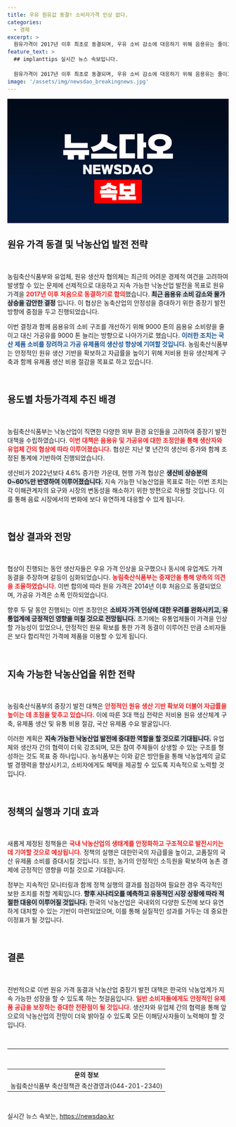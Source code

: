 ```yaml
---
title: 우유 원유값 동결! 소비자가격 인상 없다.
categories:
  - 경제
excerpt: >
  원유가격이 2017년 이후 최초로 동결되며, 우유 소비 감소에 대응하기 위해 음용유는 줄이고 가공유는 늘려 소비구조를 변화시킵니다. 정부는 저비용 원유 생산체계 구축 등 3대 전략으로 국산 유제품의 경쟁력을 높이고, 소비자에게 현명한 가격을 약속합니다. 클릭 한 번으로 자세한 내용을 확인하세요!
feature_text: >
  ## implanttips 실시간 뉴스 속보입니다.

  원유가격이 2017년 이후 최초로 동결되며, 우유 소비 감소에 대응하기 위해 음용유는 줄이고 가공유는 늘려 소비구조를 변화시킵니다. 정부는 저비용 원유 생산체계 구축 등 3대 전략으로 국산 유제품의 경쟁력을 높이고, 소비자에게 현명한 가격을 약속합니다. 클릭 한 번으로 자세한 내용을 확인하세요!
image: '/assets/img/newsdao_breakingnews.jpg'
---
```


<p><img src="/assets/img/newsdao_breakingnews.jpg" alt="implanttips 속보" /></p>

<h2 data-ke-size="size26">원유 가격 동결 및 낙농산업 발전 전략</h2>

<p data-ke-size="size16">&nbsp;</p>

<p>농림축산식품부와 유업체, 원유 생산자 협의체는 최근의 어려운 경제적 여건을 고려하여 발생할 수 있는 문제에 선제적으로 대응하고 지속 가능한 낙농산업 발전을 목표로 원유 가격을 <b><span style="color: #ee2323;">2017년 이후 처음으로 동결하기로 합의</span></b>했습니다. <b><span style="background-color: #21538527;">최근 음용유 소비 감소와 물가 상승을 감안한 결정</span></b> 입니다. 이 협상은 농축산업의 안정성을 증대하기 위한 중장기 발전 방향에 중점을 두고 진행되었습니다. </p>

<p>이번 결정과 함께 음용유의 소비 구조를 개선하기 위해 9000 톤의 음용유 소비량을 줄이고 대신 가공유를 9000 톤 늘리는 방향으로 나아가기로 했습니다. <b><span style="color: #1a5490;">이러한 조치는 국산 제품 소비를 장려하고 가공 유제품의 생산성 향상에 기여할 것입니다.</span></b> 농림축산식품부는 안정적인 원유 생산 기반을 확보하고 자급률을 높이기 위해 저비용 원유 생산체계 구축과 함께 유제품 생산 비용 절감을 목표로 하고 있습니다. </p>

<p data-ke-size="size16">&nbsp;</p>

<h2 data-ke-size="size26">용도별 차등가격제 추진 배경</h2>

<p data-ke-size="size16">&nbsp;</p>

<p>농림축산식품부는 낙농산업이 직면한 다양한 외부 환경 요인들을 고려하여 중장기 발전 대책을 수립하였습니다. <b><span style="color: #ee2323;">이번 대책은 음용유 및 가공유에 대한 조정안을 통해 생산자와 유업체 간의 협상에 따라 이루어졌습니다.</span></b> 협상은 지난 몇 년간의 생산비 증가와 함께 조정된 통계에 기반하여 진행되었습니다. </p>

<p>생산비가 2022년보다 4.6% 증가한 가운데, 현행 가격 협상은 <b><span style="background-color: #21538527;">생산비 상승분의 0~60%만 반영하여 이루어졌습니다.</span></b> 지속 가능한 낙농산업을 목표로 하는 이번 조치는 각 이해관계자의 요구와 시장의 변동성을 해소하기 위한 방편으로 작용할 것입니다. 이를 통해 음료 시장에서의 변화에 보다 유연하게 대응할 수 있게 됩니다.</p>

<p data-ke-size="size16">&nbsp;</p>

<h2 data-ke-size="size26">협상 결과와 전망</h2>

<p data-ke-size="size16">&nbsp;</p>

<p>협상이 진행되는 동안 생산자들은 우유 가격 인상을 요구했으나 동시에 유업계도 가격 동결을 주장하며 갈등이 심화되었습니다. <b><span style="color: #ee2323;">농림축산식품부는 중재안을 통해 양측의 의견을 조율하였습니다.</span></b> 이번 합의에 따라 원유 가격은 2014년 이후 처음으로 동결되었으며, 가공유 가격은 소폭 인하되었습니다. </p>

<p>향후 두 달 동안 진행되는 이번 조정안은 <b><span style="background-color: #21538527;">소비자 가격 인상에 대한 우려를 완화시키고, 유통업계에 긍정적인 영향을 미칠 것으로 전망됩니다.</span></b> 초기에는 유통업체들이 가격을 인상할 가능성이 있었으나, 안정적인 원유 확보를 통한 가격 동결이 이루어진 만큼 소비자들은 보다 합리적인 가격에 제품을 이용할 수 있게 됩니다.</p>

<p data-ke-size="size16">&nbsp;</p>

<h2 data-ke-size="size26">지속 가능한 낙농산업을 위한 전략</h2>

<p data-ke-size="size16">&nbsp;</p>

<p>농림축산식품부의 중장기 발전 대책은 <b><span style="color: #ee2323;">안정적인 원유 생산 기반 확보와 더불어 자급률을 높이는 데 초점을 맞추고 있습니다.</span></b> 이에 따른 3대 핵심 전략은 저비용 원유 생산체계 구축, 유제품 생산 및 유통 비용 절감, 국산 유제품 수요 발굴입니다. </p>

<p>이러한 계획은 <b><span style="background-color: #21538527;">지속 가능한 낙농산업 발전에 중대한 역할을 할 것으로 기대됩니다.</span></b> 유업체와 생산자 간의 협력이 더욱 강조되며, 모든 참여 주체들이 상생할 수 있는 구조를 형성하는 것도 목표 중 하나입니다. 농식품부는 이와 같은 방안들을 통해 낙농업계의 글로벌 경쟁력을 향상시키고, 소비자에게도 혜택을 제공할 수 있도록 지속적으로 노력할 것입니다.</p>

<p data-ke-size="size16">&nbsp;</p>

<h2 data-ke-size="size26">정책의 실행과 기대 효과</h2>

<p data-ke-size="size16">&nbsp;</p>

<p>새롭게 제정된 정책들은 <b><span style="color: #ee2323;">국내 낙농산업의 생태계를 안정화하고 구조적으로 발전시키는 데 기여할 것으로 예상됩니다.</span></b> 정책의 실행은 대한민국의 자급률을 높이고, 고품질의 국산 유제품 소비를 증대시킬 것입니다. 또한, 농가의 안정적인 소득원을 확보하여 농촌 경제에 긍정적인 영향을 미칠 것으로 기대됩니다. </p>

<p>정부는 지속적인 모니터링과 함께 정책 실행의 결과를 점검하여 필요한 경우 즉각적인 보완 조치를 취할 계획입니다. <b><span style="background-color: #21538527;">향후 시나리오를 예측하고 유동적인 시장 상황에 따라 적절한 대응이 이루어질 것입니다.</span></b> 한국의 낙농산업은 국내외의 다양한 도전에 보다 유연하게 대처할 수 있는 기반이 마련되었으며, 이를 통해 실질적인 성과를 거두는 데 중요한 이정표가 될 것입니다.</p>

<p data-ke-size="size16">&nbsp;</p>

<h2 data-ke-size="size26">결론</h2>

<p data-ke-size="size16">&nbsp;</p>

<p>전반적으로 이번 원유 가격 동결과 낙농산업 중장기 발전 대책은 한국의 낙농업계가 지속 가능한 성장을 할 수 있도록 하는 첫걸음입니다. <b><span style="color: #ee2323;">일반 소비자들에게도 안정적인 유제품 공급을 보장하는 중대한 전환점이 될 것입니다.</span></b> 생산자와 유업체 간의 협력을 통해 앞으로의 낙농산업의 전망이 더욱 밝아질 수 있도록 모든 이해당사자들이 노력해야 할 것입니다.</p>

<p data-ke-size="size16">&nbsp;</p>

<hr />

<p data-ke-size="size16">&nbsp;</p>

<table style="width: 100%;">
    <tr>
        <td style="text-align: center; height: 17px;"><b>문의 정보</b></td>
    </tr>
    <tr>
        <td style="text-align: center; height: 17px;">농림축산식품부 축산정책관 축산경영과(044-201-2340)</td>
    </tr>
</table>

<p data-ke-size="size16">&nbsp;</p>
실시간 뉴스 속보는, <a href="https://newsdao.kr" rel="dofollow">https://newsdao.kr</a>


